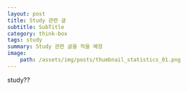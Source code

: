 ```yaml
---
layout: post
title: Study 관련 글
subtitle: SubTitle
category: think-box
tags: study
summary: Study 관련 글을 적을 예정
image:
    path: /assets/img/posts/thumbnail_statistics_01.png
---
```



study??